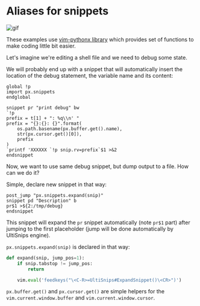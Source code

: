 # Aliases for snippets

![gif](https://raw.githubusercontent.com/SirVer/ultisnips/master/doc/examples/snippets-aliasing/demo.gif)

These examples use [vim-pythonx library](https://github.com/reconquest/vim-pythonx/blob/master/pythonx/px/snippets.py) which provides set of functions to make coding little bit easier.

Let's imagine we're editing a shell file and we need to debug some state.

We will probably end up with a snippet that will automatically insert the location of the debug statement, the variable name and its content:

```
global !p
import px.snippets
endglobal

snippet pr "print debug" bw
`!p
prefix = t[1] + ": %q\\n' "
prefix = "{}:{}: {}".format(
    os.path.basename(px.buffer.get().name),
    str(px.cursor.get()[0]),
    prefix
)
`printf 'XXXXXX `!p snip.rv=prefix`$1 >&2
endsnippet
```

Now, we want to use same debug snippet, but dump output to a file.
How can we do it?

Simple, declare new snippet in that way:

```
post_jump "px.snippets.expand(snip)"
snippet pd "Description" b
pr$1 >${2:/tmp/debug}
endsnippet
```

This snippet will expand the `pr` snippet automatically (note `pr$1` part) after
jumping to the first placeholder (jump will be done automatically by UltiSnips
engine).

`px.snippets.expand(snip)` is declared in that way:

```python
def expand(snip, jump_pos=1):
    if snip.tabstop != jump_pos:
        return

    vim.eval('feedkeys("\<C-R>=UltiSnips#ExpandSnippet()\<CR>")')
```

`px.buffer.get()` and `px.cursor.get()` are simple helpers for the `vim.current.window.buffer` and `vim.current.window.cursor`.
